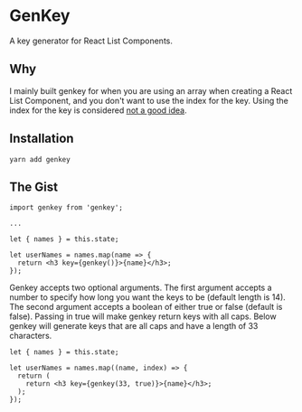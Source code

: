 # GenKey
A key generator for React List Components.

## Why
I mainly built genkey for when you are using an array when creating a React List Component, and you don't want to use the index for the key. Using the index for the key is considered [not a good idea](https://medium.com/@robinpokorny/index-as-a-key-is-an-anti-pattern-e0349aece318).

## Installation
```
yarn add genkey
```

## The Gist
```
import genkey from 'genkey';

...

let { names } = this.state;

let userNames = names.map(name => {
  return <h3 key={genkey()}>{name}</h3>;
});
```
Genkey accepts two optional arguments.
The first argument accepts a number to specify how long you want the keys to be (default length is 14).
The second argument accepts a boolean of either true or false (default is false). Passing in true will make genkey return keys with all caps.
Below genkey will generate keys that are all caps and have a length of 33 characters.
```
let { names } = this.state;

let userNames = names.map((name, index) => {
  return (
    return <h3 key={genkey(33, true)}>{name}</h3>;
  );
});
```
